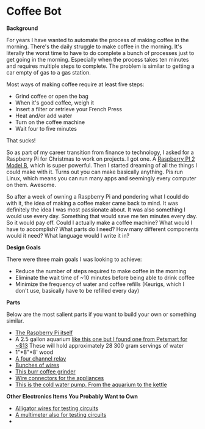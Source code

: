 # Coffee Bot

**Background**

For years I have wanted to automate the process of making coffee in the morning.  There's the daily struggle to make coffee in the morning.  It's literally the worst time to have to do complete a bunch of processes just to get going in the morning.  Especially when the process takes ten minutes and requires multiple steps to complete. The problem is similar to getting a car empty of gas to a gas station.

Most ways of making coffee require at least five steps:

- Grind coffee or open the bag
- When it's good coffee, weigh it
- Insert a filter or retrieve your French Press
- Heat and/or add water
- Turn on the coffee machine
- Wait four to five minutes

That sucks!

So as part of my career transition from finance to technology, I asked for a Raspberry Pi for Christmas to work on projects.  I got one.  A [Raspberry PI 2 Model B](https://www.raspberrypi.org/products/raspberry-pi-2-model-b/), which is super powerful.  Then I started dreaming of all the things I could make with it.  Turns out you can make basically anything.  Pis run Linux, which means you can run many apps and seemingly every computer on them.  Awesome. 

So after a week of owning a Raspberry Pi and pondering what I could do with it, the idea of making a coffee maker came back to mind.  It was definitely the idea I was most passionate about.  It was also something I would use every day.  Something that would save me ten minutes every day.  So it would pay off.  Could I actually make a coffee machine?  What would I have to accomplish?  What parts do I need?  How many different components would it need?  What language would I write it in?

**Design Goals**

There were three main goals I was looking to achieve:
- Reduce the number of steps required to make coffee in the morning
- Eliminate the wait time of ~10 minutes before being able to drink coffee
- Minimize the frequency of water and coffee refills (Keurigs, which I don't use, basically have to be refilled every day)

**Parts**

Below are the most salient parts if you want to build your own or something similar.  

- [The Raspberry Pi itself](http://www.amazon.com/CanaKit-Raspberry-Complete-Starter-9-Items/dp/B008XVAVAW/)
- A 2.5 gallon aquarium [like this one but I found one from Petsmart for ~$13](http://www.amazon.com/All-Glass-Aquarium-AAG10002-2-5-Gallon/dp/B0002AS1PE/) These will hold approximately 28 300 gram servings of water
- 1"*8"*8' wood
- [A four channel relay](http://amzn.com/B00KTEN3TM)
- [Bunches of wires](http://www.amazon.com/Kalevel%C2%AE-120pcs-Multicolored-Female-Breadboard/)
- [This burr coffee grinder](http://amzn.com/B004T6EJS0)
- [Wire connectors for the appliances](http://www.amazon.com/gp/product/B004X32N5U)
- [This is the cold water pump.  From the aquarium to the kettle](http://www.amazon.com/gp/product/B0018WVNX2)

**Other Electronics Items You Probably Want to Own**
- [Alligator wires for testing circuits](http://www.amazon.com/gp/product/B0002KRABU)
- [A multimeter also for testing circuits](http://www.amazon.com/Etekcity-Digital-Multimeter-Tester-Measurement/dp/B00B7CS3UY)
- 



